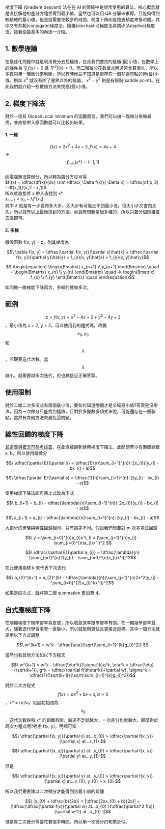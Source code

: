 梯度下降 (Gradient descent) 法在在 AI 的領域中是很常使用的算法，核心概念就是直接解他的差分方程並得到最小值，當然也可以用 QR 分解來求得，且能夠得到較精確的最小值，但是就需要花較多的時間，梯度下降則是捨去精度來換時間。其中又有共軛(conjugate)梯度法、隨機(stochastic)梯度法與調步(Adaptive)梯度法。接著從最基本的再逐一介紹。

## 1. 數學理論
在最佳化問題中就是利用微分去找極值，在此我們要找的是極(最)小值，在數學上的條件為 $\nabla f(x) = 0$ 且 $\nabla^2 f(x) > 0$。而二階微分在數值求解通常會算很久，所以多數只用一階微分來判斷，所以有時候並不知道是否存在一個非邊界點的極(最)小值。例如 $x^3$ 就沒有除了邊界以外的極值， $x^2 - y^2$ 則是有鞍點(saddle point)。在此我們就介紹一些數值方法來找極(最)小值。

## 2. 梯度下降法
對於一個有 Global/Local minimum 的函數而言，我們可以由一階微分來做尋找，並直接帶入原函數就可以比較出結果。

#### 1. 一維
$$\ f(x) = 2x^2 + 4x + 3, f'(x) = 4x + 4 $$ -> $$\ f_{min}(x*) = (-1, 1) $$\
而電腦無法算微分，所以轉為插分方程可得\
$f'(x) = \dfrac{df(x)}{dx} \sim \dfrac{ \Delta f(x)}{ \Delta x} = \dfrac{df(x_2) - df(x_1)}{x_2 - x_1}$\
所以就直接將 x 帶入去找到 x*\
$x_{n+1} = x_n - \lambda f'(x_n)$\
其中 $\lambda$ 就是每一步要跨多大步，太大步有可能走不到最小值，但太小步又會跑太久，所以就有以上最後提到的方法。而實際問題是很多維的，所以只要分個別維度去做即可。

#### 2. 多維
假設函數 f(x, y) = z，則其梯度為

$$\ \nabla f(x, y) = \dfrac{\partial f(x, y)}{\partial x}\hat{x} + \dfrac{\partial f(x, y)}{\partial y}\hat{y} = f_{x}(x, y)\hat{x} + f_{y}(x, y)\hat{y}$$

$$ \begin{equation}
   \begin{Bmatrix} 
   x_{n+1} \\
   y_{n+1}
   \end{Bmatrix} 
   \quad
    = 
   \begin{Bmatrix} 
   x_{n} \\
   y_{n}
   \end{Bmatrix} 
   \quad
   -k
   \begin{Bmatrix} 
   f_{x} \\
   f_{y}
   \end{Bmatrix} 
   \quad
\end{equation}$$

如同做一維梯度下降兩次，多維的就做多次。

## 範例
$$\ z = f(x, y) = x^2 - 4x + 2 + y^2 - 4y + 2 $$，最小值為 x = 2, y = 2。可以使用我的程式碼，改變 $$\ x_{0}, y_{0} $$ 和 $$\ \lambda $$，並觀察迭代次數。當 $$\ \lambda $$ 越小，就需要越多次迭代，但也越接近正確答案。

## 使用限制
對於二維二次多項式有兩個最小值，要如何知道哪個才是全域最小值?答案是沒辦法，因為一次微分只能找到極值，且對於多變數多項式來說，可能還存在一個鞍點，當然有其他方法來避免這問題。

## 線性回歸的梯度下降
[其定義與概念可參考這篇](https://github.com/JrPhy/numerical/tree/master/least-square)，在此直接跳到使用梯度下降法。此問題至少有兩個變數 a, b，所以使用偏微分

$$\ \dfrac{\partial E}{\partial b} = \dfrac{1}{n}\sum_{i=1}^{n}(-2x_{i})(y_{i} - bx_{i} - a)$$

$$\ \dfrac{\partial E}{\partial a} = \dfrac{1}{n}\sum_{i=1}^{n}-2(y_{i} - bx_{i} - a)$$

使用梯度下降法即可將上式改為下式

$$\ b_{i+1} = b_{i} - \dfrac{\lambda}{n}\sum_{i=1}^{n}(-2x_{i})(y_{i} - bx_{i} - a)$$

$$\ a_{i+1} = a_{i} - \dfrac{\lambda}{n}\sum_{i=1}^{n}-2(y_{i} - bx_{i} - a)$$

大部分的步驟與線性回歸相同，只有誤差不同。假設我們想要對 m 次多項式回歸

$$\ y = \sum_{i=0}^{n}a_{i}x^i, E = (\sum_{j=1}^{n}y_{i} - \sum_{i=0}^{n}a_{i}x^i)^2 $$

$$\ \dfrac{\partial E}{\partial a_{i}} = \dfrac{\lambda}{n}(\sum_{j=1}^{n}2(y_{i} - \sum_{i=0}^{n}a_{i}x^i))^2$$

在此使用指標 k 來代表下次迭代

$$\ a_{2}^{k+1} = a_{2}^{k} - \dfrac{\lambda}{n}(\sum_{j=1}^{n}2x^2(y_{i} - \sum_{i=0}^{2}a_{i}^kx^i))^2$$

如果是四次式，就將第二個 summation 累加至 4。

## 自式應梯度下降
在隨機梯度下降學習率為定值，所以收斂速率跟學習率有關。在一開始學習率最大，隨著迭代學習率會一直變小，所以就能夠更快且更接近目標。其中一個方法就是用以下方式調整

$$\ w^{k+1} = w^k - \dfrac{\eta}{\sqrt(\sum_{i=1}^{k}g_{i}^2)} $$

當然也有其他方法如以下方程式

$$\ w^{k+1} = w^k - \dfrac{\eta^k}{\sigma^k}g^k, \eta^k = \dfrac{\eta}{\sqrt(k+1)}, g^k = \dfrac{\partial f(\theta^k)}{\partial w}, \sigma^k = \dfrac{1}{\sqrt(k+1)}{\sqrt(\sum_{i=1}^{k}g_{i}^2)}$$

對於二次方程式 $$\ f(x) = ax^2 + bx + x, a > 0 $$，x* = b/2a。假設初始值為 $$\ x_{0} $$，迭代次數與和 x* 的距離有關，越遠不乏就越大，一次差分也就越大。那麼對於高次方程式呢?考慮 f(x, y)，明顯可知

$$\ \dfrac{\partial f(x, y)}{\partial x} at...x_{0} > \dfrac{\partial f(x, y)}{\partial x} at...x_{1} $$ 

$$\ \dfrac{\partial f(x, y)}{\partial y} at...y_{0} > \dfrac{\partial f(x, y)}{\partial y} at...y_{1} $$ 

但是

$$\ \dfrac{\partial f(x, y)}{\partial y} at...y_{0} > \dfrac{\partial f(x, y)}{\partial x} at...x_{0}, y_{0} > x_{0} $$ 

所以我們需要除以二次微分才能得到到最小值的距離

$$\ |x_{0} + \dfrac{b}{2a}| = |\dfrac{2ax_{0} + b}{2a}| = |\dfrac{\dfrac{\partial f(x)}{\partial w} at...x_{0} }{\dfrac{\partial^2 f(x)}{\partial w^2} at...x_{0} }|$$ 

但是算二次微分需要花費很多時間，所以用一次微分的和來近似。
